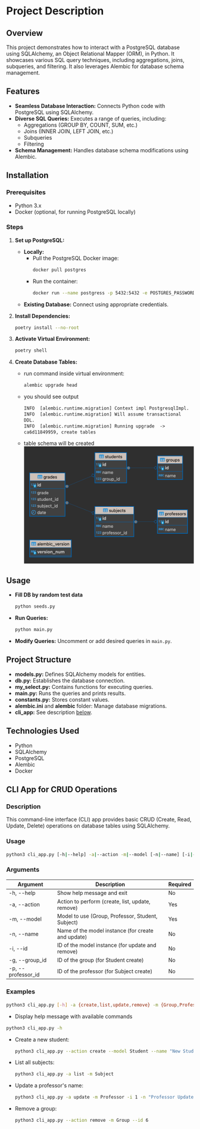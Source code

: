 # Project Description

## Overview

This project demonstrates how to interact with a PostgreSQL database using SQLAlchemy, an Object Relational Mapper (ORM), in Python. It showcases various SQL query techniques, including aggregations, joins, subqueries, and filtering. It also leverages Alembic for database schema management.

## Features

- **Seamless Database Interaction:** Connects Python code with PostgreSQL using SQLAlchemy.
- **Diverse SQL Queries:** Executes a range of queries, including:
    - Aggregations (GROUP BY, COUNT, SUM, etc.)
    - Joins (INNER JOIN, LEFT JOIN, etc.)
    - Subqueries
    - Filtering
- **Schema Management:** Handles database schema modifications using Alembic.

## Installation

### Prerequisites

- Python 3.x
- Docker (optional, for running PostgreSQL locally)

### Steps

1. **Set up PostgreSQL:**
    - **Locally:**
      - Pull the PostgreSQL Docker image:
        ```bash
        docker pull postgres
        ```
      - Run the container:
        ```bash
        docker run --name postgress -p 5432:5432 -e POSTGRES_PASSWORD=123456 -d postgres
        ```
    - **Existing Database:** Connect using appropriate credentials.

2. **Install Dependencies:**
    ```bash
    poetry install --no-root
    ```

3. **Activate Virtual Environment:**
    ```bash
    poetry shell
    ```

4. **Create Database Tables:**

   * run command inside virtual environment:
       ```bash
       alembic upgrade head
       ```
   * you should see output
       ```log
       INFO  [alembic.runtime.migration] Context impl PostgresqlImpl.
       INFO  [alembic.runtime.migration] Will assume transactional DDL.
       INFO  [alembic.runtime.migration] Running upgrade  -> ca6d11849959, create tables
       ```
   * table schema will be created
![diagram.png](diagram.png)

## Usage
- **Fill DB by random test data**
    ```bash
    python seeds.py
    ```

- **Run Queries:**
    ```bash
    python main.py
    ```
- **Modify Queries:** Uncomment or add desired queries in `main.py`.

## Project Structure

- **models.py:** Defines SQLAlchemy models for entities.
- **db.py:** Establishes the database connection.
- **my_select.py:** Contains functions for executing queries.
- **main.py:** Runs the queries and prints results.
- **constants.py:** Stores constant values.
- **alembic.ini** and **alembic** folder: Manage database migrations.
- **cli_app:** See description [below](#cli-app-for-crud-operations).

## Technologies Used

- Python
- SQLAlchemy
- PostgreSQL
- Alembic
- Docker

## CLI App for CRUD Operations

### Description

This command-line interface (CLI) app provides basic CRUD (Create, Read, Update, Delete) operations on database tables using SQLAlchemy.

### Usage

```bash
python3 cli_app.py [-h|--help] -a|--action -m|--model [-n|--name] [-i|--id] [-g|--group_id] [-p|--professor_id]
```

### Arguments


| Argument           | Description                                        | Required |
|--------------------|----------------------------------------------------|----------|
| -h, --help         | Show help message and exit                    | No       |
| -a, --action       | Action to perform (create, list, update, remove)   | Yes      |
| -m, --model        | Model to use (Group, Professor, Student, Subject)  | Yes      |
| -n, --name         | Name of the model instance (for create and update) | No       |
| -i, --id           | ID of the model instance (for update and remove)   | No       |
| -g, --group_id     | ID of the group (for Student create)               | No       |
| -p, --professor_id | ID of the professor (for Subject create)           | No       |

### Examples

```bash
python3 cli_app.py [-h] -a {create,list,update,remove} -m {Group,Professor,Student,Subject} [-n NAME] [-i ID] [-g GROUP_ID] [-p PROFESSOR_ID]
```

- Display help message with available commands

```bash
python3 cli_app.py -h
```

- Create a new student:
    ```bash
    python3 cli_app.py --action create --model Student --name "New Student" --group_id 1
    ```
- List all subjects:
    ```bash
    python3 cli_app.py -a list -m Subject
    ```
- Update a professor's name:
    ```bash
    python3 cli_app.py -a update -m Professor -i 1 -n "Professor Updated"
    ```
- Remove a group:
    ```bash
    python3 cli_app.py --action remove -m Group --id 6
    ```
